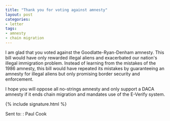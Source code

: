 ```yaml
---
title: "Thank you for voting against amnesty"
layout: post
categories:
- letter
tags:
- amnesty
- chain migration
---
```


I am glad that you voted against the Goodlatte-Ryan-Denham amnesty. This bill would have only rewarded illegal aliens and exacerbated our nation's illegal immigration problem. Instead of learning from the mistakes of the 1986 amnesty, this bill would have repeated its mistakes by guaranteeing an amnesty for illegal aliens but only promising border security and enforcement.

I hope you will oppose all no-strings amnesty and only support a DACA amnesty if it ends chain migration and mandates use of the E-Verify system.

{% include signature.html %}

Sent to:
: Paul Cook
